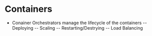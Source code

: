 # Containers

- Conainer Orchestrators manage the lifecycle of the containers
-- Deploying 
-- Scaling
-- Restarting/Destrying
-- Load Balancing


